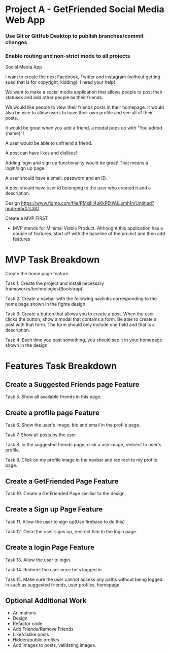 # Project A - GetFriended Social Media Web App

### Use Git or GitHub Desktop to publish branches/commit changes
### Enable routing and non-strict mode to all projects

Social Media App

I want to create the next Facebook, Twitter and instagram (without getting sued that is for copyright, kidding). I need your help! 

We want to make a social media application that allows people to post their statuses and add other people as their friends.

We would like people to view their friends posts in their homepage. It would also be nice to allow users to have their own profile and see all of their posts.

It would be great when you add a friend, a modal pops up with "You added {name}"!

A user would be able to unfriend a friend.

A post can have likes and dislikes!

Adding login and sign up functionality would be great! That means a login/sign up page.

A user should have a email, password and an ID.

A post should have user id belonging to the user who created it and a description.

Design 
https://www.figma.com/file/PMxjIII4uKkPEtWJLxmh1n/Untitled?node-id=0%3A1


Create a MVP FIRST
- MVP stands for Minimal Viable Product. Althought this application has a couple of features, start off with the baseline of the project and then add features


# MVP Task Breakdown

Create the home page feature.

Task 1. Create the project and install necessary frameworks/technologies(Bootstrap)

Task 2: Create a navbar with the following navlinks corresponding to the home page shown in the figma design.

Task 3: Create a button that allows you to create a post. When the user clicks the button, show a modal that contains a form. Be able to create a post with that form. The form should only include one field and that is a description. 

Task 4: Each time you post something, you should see it in your homepage shown in the design.

# Features Task Breakdown

## Create a Suggested Friends page Feature

Task 5. Show all available friends in this page.

## Create a profile page Feature

Task 6. Show the user's image, bio and email in the profile page.

Task 7. Show all posts by the user

Task 8. In the suggested friends page, click a use image, redirect to user's profile.

Task 9. Click on my profile image in the navbar and redirect to my profile page.

## Create a GetFriended Page Feature

Task 10. Create a GetFriended Page similiar to the design


## Create a Sign up Page Feature

Task 11. Allow the user to sign up(Use firebase to do this)

Task 12. Once the user signs up, redirect him to the login page.

## Create a login Page Feature

Task 13. Allow the user to login. 

Task 14. Redirect the user once he's logged in.

Task 15. Make sure the user cannot access any paths without being logged in such as suggested friends, user profiles, homepage.


## Optional Additional Work
- Animations
- Design
- Refactor code
- Add Friends/Remove Friends
- Like/dislike posts
- Hidden/public profiles
- Add images to posts, validating images.

